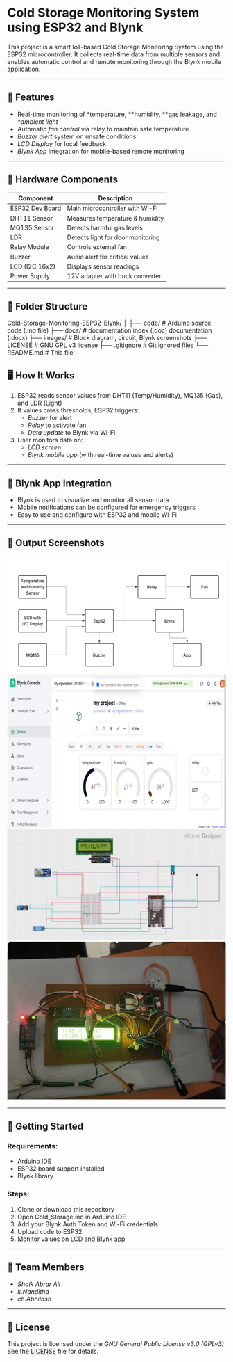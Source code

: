 # Cold Storage Monitoring System using ESP32 and Blynk

This project is a smart IoT-based Cold Storage Monitoring System using the ESP32 microcontroller. It collects real-time data from multiple sensors and enables automatic control and remote monitoring through the Blynk mobile application.

---

## 🔧 Features

- Real-time monitoring of *temperature, **humidity, **gas leakage, and **ambient light*
- Automatic *fan control* via relay to maintain safe temperature
- *Buzzer alert* system on unsafe conditions
- *LCD Display* for local feedback
- *Blynk App* integration for mobile-based remote monitoring

---

## 🧰 Hardware Components

| Component       | Description |
|----------------|-------------|
| ESP32 Dev Board | Main microcontroller with Wi-Fi |
| DHT11 Sensor    | Measures temperature & humidity |
| MQ135 Sensor    | Detects harmful gas levels |
| LDR             | Detects light for door monitoring |
| Relay Module    | Controls external fan |
| Buzzer          | Audio alert for critical values |
| LCD (I2C 16x2)  | Displays sensor readings |
| Power Supply    | 12V adapter with buck converter |

---

## 📁 Folder Structure

Cold-Storage-Monitoring-ESP32-Blynk/ │ ├── code/              # Arduino source code (.ino file) ├── docs/              # documentation index (.doc) documentation (.docx) ├── images/            # Block diagram, circuit, Blynk screenshots ├── LICENSE            # GNU GPL v3 license ├── .gitignore         # Git ignored files └── README.md          # This file

## 🖥 How It Works

1. ESP32 reads sensor values from DHT11 (Temp/Humidity), MQ135 (Gas), and LDR (Light)
2. If values cross thresholds, ESP32 triggers:
   - *Buzzer* for alert
   - *Relay* to activate fan
   - *Data update* to Blynk via Wi-Fi
3. User monitors data on:
   - *LCD screen*
   - *Blynk mobile app* (with real-time values and alerts)

---

## 📲 Blynk App Integration

- Blynk is used to visualize and monitor all sensor data
- Mobile notifications can be configured for emergency triggers
- Easy to use and configure with ESP32 and mobile Wi-Fi

---

## 📸 Output Screenshots

![Block_diagram](images/Block_diagram.PNG)
![Blynk_result](images/Blynk_result.PNG)
![Circuit_diagram](images/Circuit_diagram.jpg)
![Lcd_reading](images/Lcd_reading.PNG)

---

## 🚀 Getting Started

### Requirements:
- Arduino IDE
- ESP32 board support installed
- Blynk library

### Steps:
1. Clone or download this repository
2. Open Cold_Storage.ino in Arduino IDE
3. Add your Blynk Auth Token and Wi-Fi credentials
4. Upload code to ESP32
5. Monitor values on LCD and Blynk app

---

## 👥 Team Members

- *Shaik Abrar Ali*
- *k.Nanditha*
- *ch.Abhilash*

---

## 📄 License

This project is licensed under the *GNU General Public License v3.0 (GPLv3)*  
See the [LICENSE](LICENSE) file for details.
